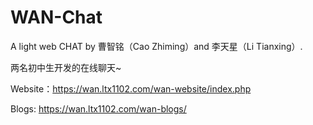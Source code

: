 # WAN-Chat
A light web CHAT by 曹智铭（Cao Zhiming）and 李天星（Li Tianxing）.

两名初中生开发的在线聊天~

Website：https://wan.ltx1102.com/wan-website/index.php

Blogs: https://wan.ltx1102.com/wan-blogs/
